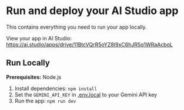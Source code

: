 <!--
<div align="center">
<img width="1200" height="475" alt="GHBanner" src="https://github.com/user-attachments/assets/0aa67016-6eaf-458a-adb2-6e31a0763ed6" />
</div>
-->
# Run and deploy your AI Studio app

This contains everything you need to run your app locally.

View your app in AI Studio: https://ai.studio/apps/drive/11BtcVQrR5oYZ8I9xC6hJR5q1WRaAcboL

## Run Locally

**Prerequisites:**  Node.js


1. Install dependencies:
   `npm install`
2. Set the `GEMINI_API_KEY` in [.env.local](.env.local) to your Gemini API key
3. Run the app:
   `npm run dev`
